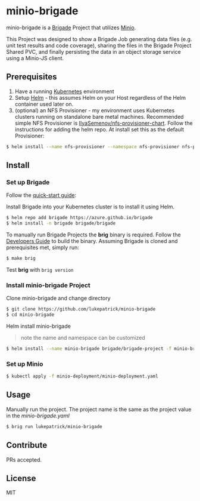# minio-brigade


minio-brigade is a [Brigade](https://github.com/Azure/brigade) Project that utilizes [Minio](https://github.com/minio). 

This Project was designed to show a Brigade Job generating data files (e.g. unit test results and code coverage),
sharing the files in the Brigade Project Shared PVC, and finally persisting the data in an object storage
service using a Minio-JS client.

## Prerequisites

1. Have a running [Kubernetes](https://kubernetes.io/docs/setup/) environment
2. Setup [Helm](https://github.com/kubernetes/helm) - this assumes Helm on your Host regardless of the Helm container used later on. 
3. (optional) an NFS Provisioner - my environment uses Kubernetes clusters running on standalone bare metal machines. 
    Recommended simple NFS Provisioner is [IlyaSemenov/nfs-provisioner-chart](https://github.com/IlyaSemenov/nfs-provisioner-chart).
    Follow the instructions for adding the helm repo. At install set this as the default Provisioner:
```bash
$ helm install --name nfs-provisioner --namespace nfs-provisioner nfs-provisioner/nfs-provisioner --set defaultClass=true
```

## Install

### Set up Brigade

Follow the [quick-start guide](https://github.com/Azure/brigade#quickstart):

Install Brigade into your Kubernetes cluster is to install it using Helm.

```bash
$ helm repo add brigade https://azure.github.io/brigade
$ helm install -n brigade brigade/brigade
```

To manually run Brigade Projects the **brig** binary is required. Follow the
[Developers Guide](https://github.com/Azure/brigade/blob/master/docs/topics/developers.md)
to build the binary. Assuming Brigade is cloned and prerequisites met, simply run:
```bash
$ make brig
```
Test **brig** with `brig version`

### Install minio-brigade Project

Clone minio-brigade and change directory
```bash
$ git clone https://github.com/lukepatrick/minio-brigade
$ cd minio-brigade
```
Helm install minio-brigade
> note the name and namespace can be customized
```bash
$ helm install --name minio-brigade brigade/brigade-project -f minio-brigade.yaml
```

### Set up Minio

```bash
$ kubectl apply -f minio-deployment/minio-deployment.yaml
```

## Usage

Manually run the project. The project name is the same as the project value in
the *minio-brigade.yaml*
```bash
$ brig run lukepatrick/minio-brigade
```

## Contribute

PRs accepted.

## License

MIT